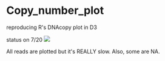 Copy_number_plot
================

reproducing R's DNAcopy plot in D3

status on 7/20
![](http://i.imgur.com/v9O3W4N.png)

All reads are plotted but it's REALLY slow. Also, some are NA.
